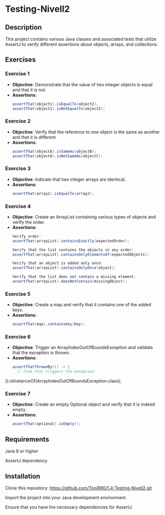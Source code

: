 # Testing-Nivell2

## Description

This project contains various Java classes and associated tests that utilize AssertJ to verify different assertions about objects, arrays, and collections.

## Exercises

### Exercise 1
- **Objective**: Demonstrate that the value of two integer objects is equal and that it is not.
- **Assertions**:
  ```java
  assertThat(object1).isEqualTo(object2);
  assertThat(object1).isNotEqualTo(object2);

### Exercise 2
- **Objective**: Verify that the reference to one object is the same as another and that it is different.
- **Assertions**:
  ```java
  assertThat(objectA).isSameAs(objectB);
  assertThat(objectA).isNotSameAs(objectC);

### Exercise 3
- **Objective**:  Indicate that two integer arrays are identical.
- **Assertions**:
  ```java
  assertThat(array1).isEqualTo(array2);

### Exercise 4
- **Objective**: Create an ArrayList containing various types of objects and verify the order.
- **Assertions**:
  ```java
  Verify order:
  assertThat(arrayList).containsExactly(expectedOrder);

  Verify that the list contains the objects in any order:
  assertThat(arrayList).containsOnlyElementsOf(expectedObjects);

  Verify that an object is added only once:
  assertThat(arrayList).containsOnlyOnce(object);

  Verify that the list does not contain a missing element:
  assertThat(arrayList).doesNotContain(missingObject);


### Exercise 5
- **Objective**: Create a map and verify that it contains one of the added keys.
- **Assertions**:
  ```java
  assertThat(map).containsKey(key);

### Exercise 6
- **Objective**: Trigger an ArrayIndexOutOfBoundsException and validate that the exception is thrown.
- **Assertions**:
  ```java
  assertThatThrownBy(() -> {
    // Code that triggers the exception
}).isInstanceOf(ArrayIndexOutOfBoundsException.class);

### Exercise 7
- **Objective**: Create an empty Optional object and verify that it is indeed empty.
- **Assertions**:
  ```java
  assertThat(optional).isEmpty();


## Requirements
Java 8 or higher

AssertJ dependency

## Installation
Clone this repository: https://github.com/ToniR90/1.4-Testing-Nivell2.git

Import the project into your Java development environment.

Ensure that you have the necessary dependencies for AssertJ.